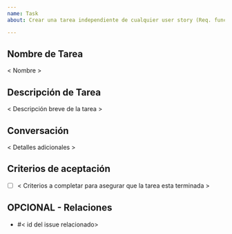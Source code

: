 ```yaml
---
name: Task
about: Crear una tarea independiente de cualquier user story (Req. funcional)

---
```


## Nombre de Tarea
< Nombre >

## Descripción de Tarea
< Descripción breve de la tarea >

## Conversación
< Detalles adicionales >

## Criterios de aceptación
- [ ] < Criterios a completar para asegurar que la tarea esta terminada >

## OPCIONAL - Relaciones
- #< id del issue relacionado>
